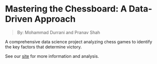 ﻿# Mastering the Chessboard: A Data-Driven Approach
> By: Mohammad Durrani and Pranav Shah
> 
A comprehensive data science project analyzing chess games to identify the key factors that determine victory.

See our [site](https://mdurrani808.github.io/chess-ml/) for more information and analysis. 
